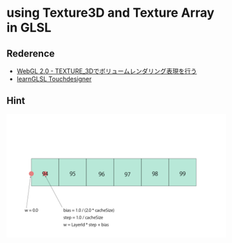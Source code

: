 # using Texture3D and Texture Array in GLSL

## Rederence 
- [WebGL 2.0 - TEXTURE_3Dでボリュームレンダリング表現を行う](https://ics.media/web3d-maniacs/webgl2_texture3d/ "WebGL 2.0 - TEXTURE_3Dでボリュームレンダリング表現を行")
- [learnGLSL Touchdesigner](https://github.com/raganmd/learningGLSL, "learnGLSL Touchdesigner")


## Hint
![sampling texture3d](./hint01.png "sampling texture3d")
